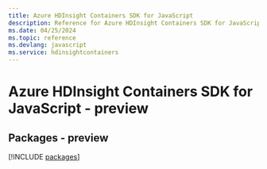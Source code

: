 ```yaml
---
title: Azure HDInsight Containers SDK for JavaScript
description: Reference for Azure HDInsight Containers SDK for JavaScript
ms.date: 04/25/2024
ms.topic: reference
ms.devlang: javascript
ms.service: hdinsightcontainers
---
```

# Azure HDInsight Containers SDK for JavaScript - preview
## Packages - preview
[!INCLUDE [packages](hdinsight-containers-index.md)]